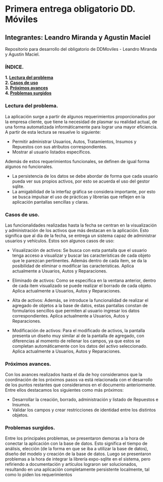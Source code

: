 # Primera entrega obligatorio DD. Móviles
## Integrantes: Leandro Miranda y Agustin Maciel
Repositorio para desarrollo del obligatorio de DDMoviles - Leandro Miranda y Agustin Maciel.

### ÍNDICE.
<b>1. [Lectura del problema](#lectura-del-problema)</b>
<br><b> 2. [Casos de uso](#casos-de-uso)</b>
<br><b> 3. [Próximos avances](#proximos-avances)</b>
<br><b> 4. [Problemas surgidos](#problemas-surgidos)</b>



### Lectura del problema.
La aplicación surge a partir de algunos requerimientos proporcionados por la
empresa cliente, que tiene la necesidad de plasmar su realidad actual, de una
forma automatizada informáticamente para lograr una mayor eficiencia.
A partir de esta lectura se resuelve lo siguiente:

 - Permitir administrar Usuarios, Autos, Tratamientos, Insumos y
   Repuestos con sus atributos correspondientes.
 - Mostrar al usuario listados específicos.

	
Además de estos requerimientos funcionales, se definen de igual forma
algunos no funcionales.

 - La persistencia de los datos se debe abordar de forma que cada
   usuario pueda ver sus propios activos, por esto se acuerda el uso del
   gestor sqlite.
 - La amigabilidad de la interfaz gráfica se considera importante, por
   esto se busca impulsar el uso de prácticas y librerías que reflejen
   en la aplicación pantallas sencillas y claras.

 ### Casos de uso.
Las funcionalidades realizadas hasta la fecha se centran en la visualización y
administración de los activos que más destacan en la aplicación.
Esto significa que al día de la fecha, se entrega un sistema capaz de
administrar usuarios y vehículos.
Estos son algunos casos de uso:

 - Visualización de activos:
Se busca con esta pantalla que el usuario tenga acceso a visualizar y
buscar las características de cada objeto que le parezcan pertinentes.
Además dentro de cada ítem, se da la posibilidad de eliminar o modificar las
características.
Aplica actualmente a Usuarios, Autos y Reparaciones.

 - Eliminado de activos:
Como se especifica en la ventana anterior, dentro de cada ítem
visualizado se puede realizar el borrado de cada objeto.
Aplica actualmente a Usuarios, Autos y Reparaciones.

 - Alta de activos:
Además, se introduce la funcionalidad de realizar el agregado de
objetos a la base de datos, estas pantallas constan de formularios sencillos
que permiten al usuario ingresar los datos correspondientes.
Aplica actualmente a Usuarios, Autos y Reparaciones.

 - Modificación de activos:
Para el modificado de activos, la pantalla presenta un diseño muy
similar al de la pantalla de agregado, con diferencias al momento de rellenar
los campos, ya que estos se completan automáticamente con los datos del
activo seleccionado.
Aplica actualmente a Usuarios, Autos y Reparaciones.

### Próximos avances.
Con los avances realizados hasta el día de hoy consideramos que la
coordinación de los próximos pasos va está relacionada con el desarrollo de
los puntos restantes que consideramos en el documento anteriormente.
Entre ellos destacamos los siguientes como más próximos:
 - Desarrollar la creación, borrado, administración y listado de
Repuestos e Insumos.
 - Validar los campos y crear restricciones de identidad entre los
distintos objetos.

### Problemas surgidos.
Entre los principales problemas, se presentaron demoras a la hora de
conectar la aplicación con la base de datos. Esto significa el tiempo de
análisis, elección (de la forma en que se iba a utilizar la base de datos),
diseño del modelo y creación de la base de datos.
Luego se presentaron problemas a la hora de integrar la librería expo-sqlite
en el sistema, pero refiriendo a documentación y artículos lograron ser
solucionados, resultando en una aplicación completamente persistente
localmente, tal como lo piden los requerimientos
